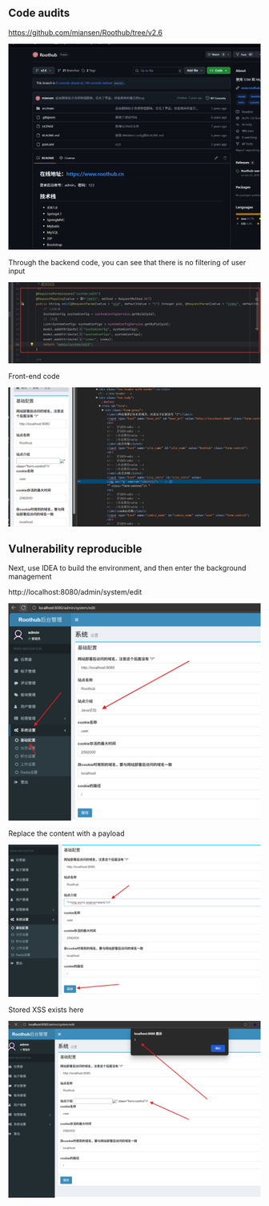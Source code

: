 ## Code audits

https://github.com/miansen/Roothub/tree/v2.6

<img src="png/20250814x1.png">

Through the backend code, you can see that there is no filtering of user input

<img src="png/20250814x2.png">

Front-end code

<img src="png/20250814x6.png">

## Vulnerability reproducible

Next, use IDEA to build the environment, and then enter the background management

http://localhost:8080/admin/system/edit

<img src="png/20250814x3.png">

Replace the content with a payload

<img src="png/20250814x4.png">

Stored XSS exists here

<img src="png/20250814x5.png">